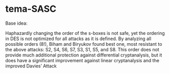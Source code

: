 # tema-SASC

Base idea:

Haphazardly changing the order of the s-boxes is not safe, yet the ordering in
DES is not optimized for all attacks as it is defined. By analyzing all possible
orders (8!), Biham and Biryukov found best one, most resistant to the above
attacks: S2, S4, S6, S7, S3, S1, S5, and S8. This order does not provide much
additional protection against differential cryptanalysis, but it does have a
significant improvement against linear cryptanalysis and the improved Davies’
Attack

